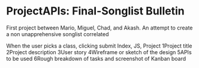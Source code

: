 # ProjectAPIs: Final-Songlist Bulletin
First project between Mario, Miguel, Chad, and Akash.
An attempt to create a non unapprehensive songlist correlated 

When the user picks a class, clicking submit 
Index, JS, Project 
1Project title
2Project description
3User story
4Wireframe or sketch of the design
5APIs to be used
6Rough breakdown of tasks and screenshot of Kanban board

